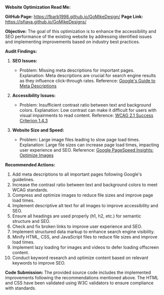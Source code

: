 **Website Optimization Read Me:**

**GitHub Page:** https://fbarb1998.github.io/GoMikeDesign/
**Page Link:** https://isfiaya.github.io/GoMikeDesigns/

**Objective:**
The goal of this optimization is to enhance the accessibility and SEO performance of the existing website by addressing identified issues and implementing improvements based on industry best practices.

**Audit Findings:**
1. **SEO Issues:**
   - Problem: Missing meta descriptions for important pages.
     Explanation: Meta descriptions are crucial for search engine results as they influence click-through rates.
     Reference: [Google's Guide to Meta Descriptions](https://developers.google.com/search/docs/appearance/snippet)

2. **Accessibility Issues:**
   - Problem: Insufficient contrast ratio between text and background colors.
     Explanation: Low contrast can make it difficult for users with visual impairments to read content.
     Reference: [WCAG 2.1 Success Criterion 1.4.3](https://www.w3.org/WAI/WCAG21/quickref/#contrast-minimum)

3. **Website Size and Speed:**
   - Problem: Large image files leading to slow page load times.
     Explanation: Large file sizes can increase page load times, impacting user experience and SEO.
     Reference: [Google PageSpeed Insights: Optimize Images](https://developers.google.com/speed/docs/insights/OptimizeImages)

**Recommended Actions:**
1. Add meta descriptions to all important pages following Google's guidelines.
2. Increase the contrast ratio between text and background colors to meet WCAG standards.
3. Compress and optimize images to reduce file sizes and improve page load times.
4. Implement descriptive alt text for all images to improve accessibility and SEO.
5. Ensure all headings are used properly (h1, h2, etc.) for semantic structure and SEO.
6. Check and fix broken links to improve user experience and SEO.
7. Implement structured data markup to enhance search engine visibility.
8. Minify HTML, CSS, and JavaScript files to reduce file sizes and improve load times.
9. Implement lazy loading for images and videos to defer loading offscreen content.
10. Conduct keyword research and optimize content based on relevant keywords to improve SEO.

**Code Submission:**
The provided source code includes the implemented improvements following the recommendations mentioned above. The HTML and CSS have been validated using W3C validators to ensure compliance with standards.

